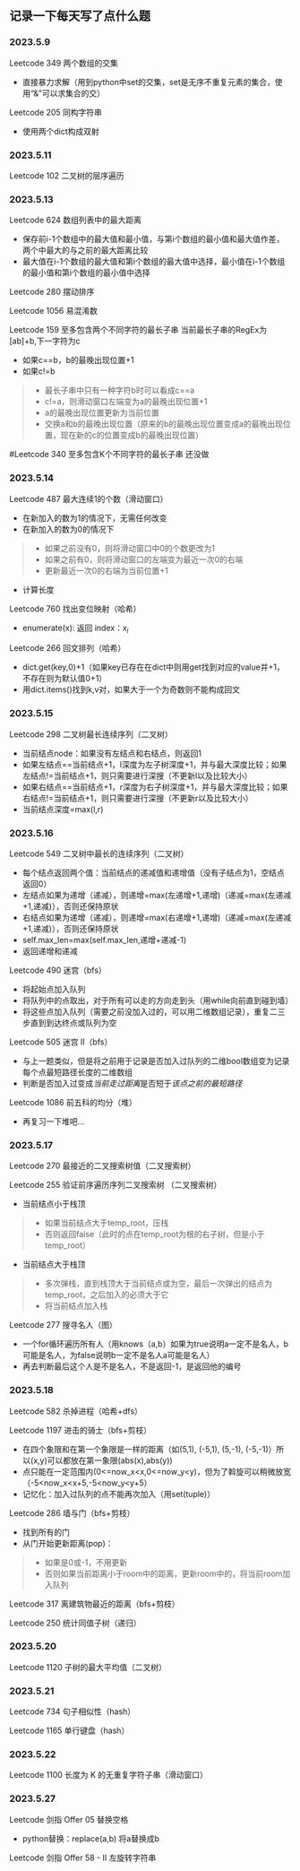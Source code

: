 ## 记录一下每天写了点什么题
### 2023.5.9
Leetcode 349 两个数组的交集
* 直接暴力求解（用到python中set的交集，set是无序不重复元素的集合，使用“&”可以求集合的交）

Leetcode 205 同构字符串
* 使用两个dict构成双射

### 2023.5.11
Leetcode 102 二叉树的层序遍历

### 2023.5.13
Leetcode 624 数组列表中的最大距离
* 保存前i-1个数组中的最大值和最小值，与第i个数组的最小值和最大值作差，两个中最大的与之前的最大距离比较
* 最大值在i-1个数组的最大值和第i个数组的最大值中选择，最小值在i-1个数组的最小值和第i个数组的最小值中选择

Leetcode 280 摆动排序

Leetcode 1056 易混淆数

Leetcode 159 至多包含两个不同字符的最长子串
当前最长子串的RegEx为[ab]+b,下一字符为c
* 如果c==b，b的最晚出现位置+1
* 如果c!=b
>* 最长子串中只有一种字符b时可以看成c==a
>* c!=a，则滑动窗口左端变为a的最晚出现位置+1
>* a的最晚出现位置更新为当前位置
>* 交换a和b的最晚出现位置（原来的b的最晚出现位置变成a的最晚出现位置，现在新的c的位置变成b的最晚出现位置）

#Leetcode 340 至多包含K个不同字符的最长子串 还没做

### 2023.5.14
Leetcode 487 最大连续1的个数（滑动窗口）
* 在新加入的数为1的情况下，无需任何改变
* 在新加入的数为0的情况下
>* 如果之前没有0，则将滑动窗口中0的个数更改为1
>* 如果之前有0，则将滑动窗口的左端变为最近一次0的右端
>* 更新最近一次0的右端为当前位置+1
* 计算长度

Leetcode 760 找出变位映射（哈希）
* enumerate(x): 返回 index：$x_i$

Leetcode 266 回文排列（哈希）
* dict.get(key,0)+1（如果key已存在在dict中则用get找到对应的value并+1，不存在则为默认值0+1）
* 用dict.items()找到k,v对，如果大于一个为奇数则不能构成回文

### 2023.5.15
Leetcode 298 二叉树最长连续序列（二叉树）
* 当前结点node：如果没有左结点和右结点，则返回1
* 如果左结点==当前结点+1，l深度为左子树深度+1，并与最大深度比较；如果左结点!=当前结点+1，则只需要进行深搜（不更新l以及比较大小）
* 如果右结点==当前结点+1，r深度为右子树深度+1，并与最大深度比较；如果右结点!=当前结点+1，则只需要进行深搜（不更新r以及比较大小）
* 当前结点深度=max(l,r)

### 2023.5.16
Leetcode 549 二叉树中最长的连续序列（二叉树）
* 每个结点返回两个值：当前结点的递减值和递增值（没有子结点为1，空结点返回0）
* 左结点如果为递增（递减），则递增=max(左递增+1,递增)（递减=max(左递减+1,递减)），否则还保持原状
* 右结点如果为递增（递减），则递增=max(右递增+1,递增)（递减=max(左递减+1,递减)），否则还保持原状
* self.max_len=max(self.max_len,递增+递减-1)
* 返回递增和递减

Leetcode 490 迷宫（bfs）
* 将起始点加入队列
* 将队列中的点取出，对于所有可以走的方向走到头（用while向前直到碰到墙）
* 将这些点加入队列（需要之前没加入过的，可以用二维数组记录），重复二三步直到到达终点或队列为空

Leetcode 505 迷宫 II（bfs）
* 与上一题类似，但是将之前用于记录是否加入过队列的二维bool数组变为记录每个点最短路径长度的二维数组
* 判断是否加入过变成*当前走过距离*是否短于*该点之前的最短路径*

Leetcode 1086 前五科的均分（堆）
* 再复习一下堆吧...

### 2023.5.17
Leetcode 270 最接近的二叉搜索树值（二叉搜索树）

Leetcode 255 验证前序遍历序列二叉搜索树 （二叉搜索树）
* 当前结点小于栈顶
>* 如果当前结点大于temp_root，压栈
>* 否则返回false（此时的点在temp_root为根的右子树，但是小于temp_root）
* 当前结点大于栈顶
>* 多次弹栈，直到栈顶大于当前结点或为空，最后一次弹出的结点为temp_root，之后加入的必须大于它
>* 将当前结点加入栈

Leetcode 277 搜寻名人（图）
* 一个for循环遍历所有人（用knows（a,b）如果为true说明a一定不是名人，b可能是名人，为false说明b一定不是名人a可能是名人）
* 再去判断最后这个人是不是名人，不是返回-1，是返回他的编号

### 2023.5.18
Leetcode 582 杀掉进程（哈希+dfs）

Leetcode 1197 进击的骑士（bfs+剪枝）
* 在四个象限和在第一个象限是一样的距离（如(5,1), (-5,1), (5,-1), (-5,-1)）所以(x,y)可以都放在第一象限(abs(x),abs(y))
* 点只能在一定范围内(0<=now_x<x,0<=now_y<y)，但为了斡旋可以稍微放宽（-5<now_x<x+5,-5<now_y<y+5）
* 记忆化：加入过队列的点不能再次加入（用set(tuple)）

Leetcode 286 墙与门（bfs+剪枝）
* 找到所有的门
* 从门开始更新距离(pop)：
>* 如果是0或-1，不用更新
>* 否则如果当前距离小于room中的距离，更新room中的，将当前room加入队列

Leetcode 317 离建筑物最近的距离（bfs+剪枝）

Leetcode 250 统计同值子树（递归）

### 2023.5.20 
Leetcode 1120 子树的最大平均值（二叉树）

### 2023.5.21
Leetcode 734 句子相似性（hash）

Leetcode 1165 单行键盘（hash）

### 2023.5.22
Leetcode 1100 长度为 K 的无重复字符子串（滑动窗口）

### 2023.5.27
Leetcode 剑指 Offer 05 替换空格
* python替换：replace(a,b) 将a替换成b  

Leetcode 剑指 Offer 58 - II 左旋转字符串







